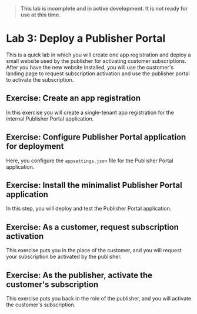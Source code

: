 > **This lab is incomplete and in active development. It is not ready for use at this time.**

# Lab 3: Deploy a Publisher Portal

This is a quick lab in which you will create one app registration and deploy a small website used by the publisher for activating customer subscriptions. After you have the new website installed, you will use the customer's landing page to request subscription activation and use the publisher portal to activate the subscription.

## Exercise: Create an app registration

In this exercise you will create a single-tenant app registration for the internal Publisher Portal application.

## Exercise: Configure Publisher Portal application for deployment

Here, you configure the `appsettings.json` file for the Publisher Portal application.

## Exercise: Install the minimalist Publisher Portal application

In this step, you will deploy and test the Publisher Portal application.

## Exercise: As a customer, request subscription activation

This exercise puts you in the place of the customer, and you will request your subscription be activated by the publisher.

## Exercise: As the publisher, activate the customer's subscription

This exercise puts you back in the role of the publisher, and you will activate the customer's subscription.
